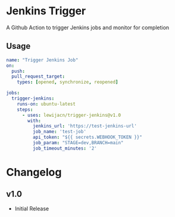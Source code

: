 # Jenkins Trigger

A Github Action to trigger Jenkins jobs and monitor for completion

## Usage

```yml
name: "Trigger Jenkins Job"
on:
  push:
  pull_request_target:
    types: [opened, synchronize, reopened]

jobs:
  trigger-jenkins:
    runs-on: ubuntu-latest
    steps:
      - uses: lewijacn/trigger-jenkins@v1.0
        with:
          jenkins_url: 'https://test-jenkins-url'
          job_name: 'test-job'
          api_token: "${{ secrets.WEBHOOK_TOKEN }}"
          job_param: "STAGE=dev,BRANCH=main"
          job_timeout_minutes: '2'
```

# Changelog

## v1.0
- Initial Release
